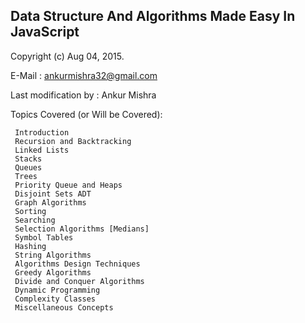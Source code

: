 
Data Structure And Algorithms Made Easy In JavaScript
-----------------------------------------------
 Copyright (c) Aug 04, 2015.
 
 E-Mail : ankurmishra32@gmail.com 

 Last modification by : Ankur Mishra 

Topics Covered (or Will be Covered):

     Introduction
     Recursion and Backtracking
     Linked Lists
     Stacks
     Queues
     Trees
     Priority Queue and Heaps
     Disjoint Sets ADT
     Graph Algorithms
     Sorting   
     Searching   
     Selection Algorithms [Medians]   
     Symbol Tables   
     Hashing   
     String Algorithms   
     Algorithms Design Techniques   
     Greedy Algorithms   
     Divide and Conquer Algorithms   
     Dynamic Programming   
     Complexity Classes   
     Miscellaneous Concepts   